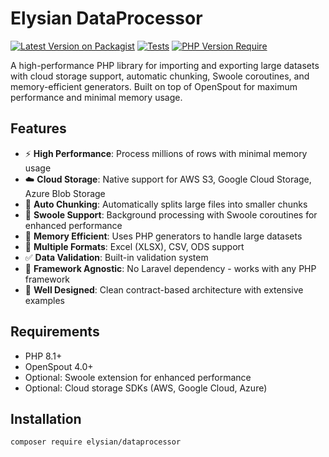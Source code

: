 # Elysian DataProcessor

[![Latest Version on Packagist](https://img.shields.io/packagist/v/elysian/dataprocessor.svg?style=flat-square)](https://packagist.org/packages/elysian/dataprocessor)
[![Tests](https://img.shields.io/github/actions/workflow/status/elysian/dataprocessor/tests.yml?branch=main&label=tests&style=flat-square)](https://github.com/elysian/dataprocessor/actions/workflows/tests.yml)
[![PHP Version Require](https://img.shields.io/packagist/php-v/elysian/dataprocessor?style=flat-square)](https://packagist.org/packages/elysian/dataprocessor)

A high-performance PHP library for importing and exporting large datasets with cloud storage support, automatic chunking, Swoole coroutines, and memory-efficient generators. Built on top of OpenSpout for maximum performance and minimal memory usage.

## Features

- ⚡ **High Performance**: Process millions of rows with minimal memory usage
- ☁️ **Cloud Storage**: Native support for AWS S3, Google Cloud Storage, Azure Blob Storage
- 🔄 **Auto Chunking**: Automatically splits large files into smaller chunks
- 🚀 **Swoole Support**: Background processing with Swoole coroutines for enhanced performance
- 🧠 **Memory Efficient**: Uses PHP generators to handle large datasets
- 📁 **Multiple Formats**: Excel (XLSX), CSV, ODS support
- ✅ **Data Validation**: Built-in validation system
- 🎯 **Framework Agnostic**: No Laravel dependency - works with any PHP framework
- 🧪 **Well Designed**: Clean contract-based architecture with extensive examples

## Requirements

- PHP 8.1+
- OpenSpout 4.0+
- Optional: Swoole extension for enhanced performance
- Optional: Cloud storage SDKs (AWS, Google Cloud, Azure)

## Installation

```bash
composer require elysian/dataprocessor
